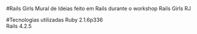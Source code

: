#Rails Girls
Mural de Ideias feito em Rails durante o workshop Rails Girls RJ

#Tecnologias utilizadas
Ruby 2.1.6p336<br>
Rails 4.2.5

